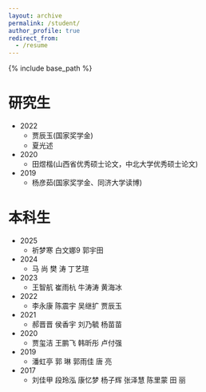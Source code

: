 ```yaml
---
layout: archive
permalink: /student/
author_profile: true
redirect_from:
  - /resume
---
```


{% include base_path %}

研究生
======
* 2022
	+ 贾辰玉(国家奖学金)
	+ 夏光述
* 2020
	+ 田煜楷(山西省优秀硕士论文，中北大学优秀硕士论文)
* 2019
	+ 杨彦茹(国家奖学金、同济大学读博)

本科生
======
* 2025
  	+ 祈梦寒   白文娜9   郭宇田
* 2024
	+ 马 尚   樊 涛   丁艺瑄
* 2023
	+ 王智航   崔雨杭   牛涛涛   黄海冰
* 2022
	+ 李永康   陈震宇   吴继扩   贾辰玉
* 2021
	+ 郝晋晋   侯香宇   刘乃毓   杨苗苗
* 2020
	+ 贾玺洁   王鹏飞   韩昕彤   卢付强
* 2019
	+ 潘虹亭   郭 琳   郭雨佳   唐  亮
* 2017
	+ 刘佳甲   段玲泓   康忆梦   杨子辉   张泽慧   陈里蒙   田 丽
